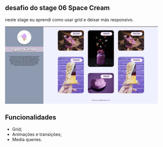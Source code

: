 

## desafio do stage 06 Space Cream 

neste stage eu aprendi como usar grid e deixar más responsivo.

<img src="imagens/sapace-cream2.png" alt="print do projeto">

## Funcionalidades

- Grid;
- Animações e transições;
- Media queries.